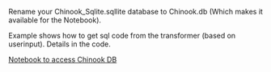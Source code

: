 Rename your Chinook_Sqlite.sqllite database to Chinook.db
(Which makes it available for the Notebook).

Example shows how to get sql code from 
the transformer (based on userinput).
Details in the code. 

<a href="AccessDbFromLangchain.ipynb">Notebook to access Chinook DB</a>

